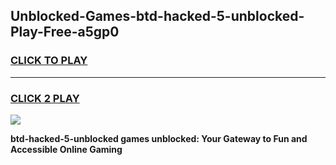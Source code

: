 
## Unblocked-Games-btd-hacked-5-unblocked-Play-Free-a5gp0
<h3>
<a href="https://premium76.site?title=btd-hacked-5-unblocked&ref=20M">CLICK TO PLAY</a></h3>
<hr>

<h3>
<a href="https://premium76.site?title=btd-hacked-5-unblocked&ref=20M">CLICK 2 PLAY</a>
  
</h3>

<a href="https://premium76.site?title=btd-hacked-5-unblocked&ref=19M"><img src="https://clearcache.store/games.png"></a>


**btd-hacked-5-unblocked games unblocked: Your Gateway to Fun and Accessible Online Gaming**
